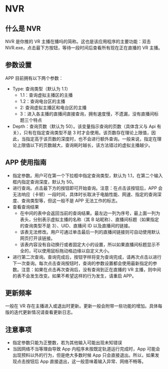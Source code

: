 # NVR

## 什么是 NVR

NVR 是你推的 VR 主播在播吗的简称。这也是该应用程序的主要功能：双击 NVR.exe，点击最下方按钮，等待一段时间后查看所有现在正在直播的 VR 主播。 

## 参数设置

APP 目前拥有以下两个参数：

- Type: 查询类型（默认为 1.1）
  - 1.1：查询虚拟主播区的主播
  - 1.2：查询电台区的主播
  - 2: 查询虚拟主播区和电台区的主播
  - 3：进入各主播的直播间直接查询，拥有速度慢，不遗漏，没有直播间标题三个特点
- Depth：查询页数（默认为 50）。该变量指示查询的页数（具体含义与 Api 有关），只有在指定查询类型不是 3 时才会使用。该页数存在理论上限值，因此，当指定高于该页数的深度时，也不会进行额外查询。一般来说，指定在理论上限值以下的页数越大，查询耗时越长，该方法错过的虚拟主播越少。

## APP 使用指南
- 指定参数。用户可在第一个下拉框中指定查询类型，默认为 1.1，在第二个输入框内指定查询深度，默认为 50。
- 进行查询。点击最下方的按钮即可开始查询。注意：在点击该按钮后，APP 会无法响应（卡顿）一段时间，具体时长取决于电脑性能、网速、指定的查询深度、查询类型等，但这一般不是 APP 无法工作的标志。
- 查看查询结果
  - 在中间的表中会返回当前的查询结果。最左边一列为序号，最上面一列为表头，分别表示虚拟主播的名称（其 B 站昵称）、直播间标题（如果指定的查询类型不是 3）、UID、直播间 ID 以及直播间的链接。
  - 该表无法修改。用户可通过单击最后一列的直播间链接则可自动使用默认网页打开该链接。
  - 该表内容没有自动换行或者固定大小的设置，所以如果直播间标题显示不全的，可以使用鼠标拖动格边缘以自定义大小。
- 进行第二次查询。查询完成后，按钮字样将变为查询完成，请再次点击以进行下一次查询。每次点击查询按钮时，查询的参数设置都会使用最新指定的参数。注意：如果在点击再次查询后，没有查询到正在直播的 VR 主播，则中间的表不会发生改变。如果不希望这样的行为发生，请重启 APP。

## 更新频率
一般在 VR 存在主播进入或退出时更新。更新一般会附带一些功能的增加。具体每版的迭代更新情况请查看更新日志。

## 注意事项
- 指定参数只能为正整数，若为其他输入可能出现未知错误
- 当因网络不当等理由导致 App 内程序未按既定轨道运行完成时，App 可能会出现预料以外的行为，但是绝大多数时候 App 只会直接退出。所以，如果发现点击按钮后 App 直接退出，这一般意味着输入异常、网络不畅等。
